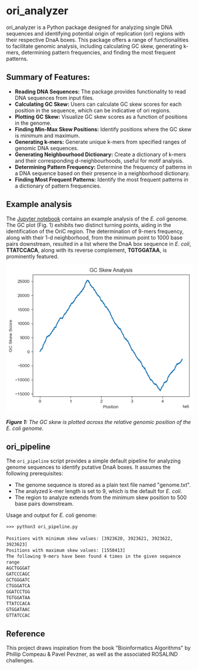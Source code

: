 # ori_analyzer

ori_analyzer is a Python package designed for analyzing single DNA sequences and identifying potential origin of replication (ori) regions with their respective DnaA boxes. This package offers a range of functionalities to facilitate genomic analysis, including calculating GC skew, generating k-mers, determining pattern frequencies, and finding the most frequent patterns.

## Summary of Features:

- **Reading DNA Sequences:** The package provides functionality to read DNA sequences from input files.
- **Calculating GC Skew:** Users can calculate GC skew scores for each position in the sequence, which can be indicative of ori regions.
- **Plotting GC Skew:** Visualize GC skew scores as a function of positions in the genome.
- **Finding Min-Max Skew Positions:** Identify positions where the GC skew is minimum and maximum.
- **Generating k-mers:** Generate unique k-mers from specified ranges of genomic DNA sequences.
- **Generating Neighbourhood Dictionary:** Create a dictionary of k-mers and their corresponding d-neighbourhoods, useful for motif analysis.
- **Determining Pattern Frequency:** Determine the frequency of patterns in a DNA sequence based on their presence in a neighborhood dictionary.
- **Finding Most Frequent Patterns:** Identify the most frequent patterns in a dictionary of pattern frequencies.

## Example analysis

The [Jupyter notebook](https://github.com/ManuelGehl/ori_analysis/blob/master/example_analysis.ipynb) contains an example analysis of the *E. coli* genome. The GC plot (Fig. 1) exhibits two distinct turning points, aiding in the identification of the OriC region. The determination of 9-mers frequency, along with their 1-d neighborhood, from the minimum point to 1000 base pairs downstream, resulted in a list where the DnaA box sequence in *E. coli*, **TTATCCACA**, along with its reverse complement, **TGTGGATAA**, is prominently featured.

<img src="https://github.com/ManuelGehl/ori_analysis/blob/master/example_gc_plot.png?raw=true" height=400>

***Figure 1:*** *The GC skew is plotted across the relative genomic position of the E. coli genome.*

## ori_pipeline

The `ori_pipeline` script provides a simple default pipeline for analyzing genome sequences to identify putative DnaA boxes. It assumes the following prerequisites:

- The genome sequence is stored as a plain text file named "genome.txt".
- The analyzed k-mer length is set to 9, which is the default for *E. coli*.
- The region to analyze extends from the minimum skew position to 500 base pairs downstream.

Usage and output for *E. coli* genome:
```{bash}
>>> python3 ori_pipeline.py

Positions with minimum skew values: [3923620, 3923621, 3923622, 3923623]
Positions with maximum skew values: [1550413]
The following 9-mers have been found 4 times in the given sequence range
AGCTGGGAT
GATCCCAGC
GCTGGGATC
CTGGGATCA
GGATCCTGG
TGTGGATAA
TTATCCACA
GTGGATAAC
GTTATCCAC
```

## Reference

This project draws inspiration from the book "Bioinformatics Algorithms" by Phillip Compeau & Pavel Pevzner, as well as the associated ROSALIND challenges.
